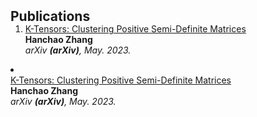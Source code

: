 
<h2 id="publications" style="margin: 2px 0px -15px;">Publications</h2>

<div class="publications">
<ol class="bibliography">

<li> 
  <div class="pub-row">
    <div class="title"><a href="https://arxiv.org/pdf/2002.10211.pdf">K-Tensors: Clustering Positive Semi-Definite Matrices</a></div>
    <div class="author"><strong>Hanchao Zhang</strong></div>
    <div class="periodical"><em>arXiv <strong>(arXiv)</strong>, May. 2023.</em></div>
    </div>
  </div>
</div>
</div>
</li>


<li> 
  <div class="pub-row">
    <div class="title"><a href="https://arxiv.org/pdf/2002.10211.pdf">K-Tensors: Clustering Positive Semi-Definite Matrices</a></div>
    <div class="author"><strong>Hanchao Zhang</strong></div>
    <div class="periodical"><em>arXiv <strong>(arXiv)</strong>, May. 2023.</em></div>
    </div>
  </div>
</div>
</div>
</li>


 
<br>

</ol>
</div> 



